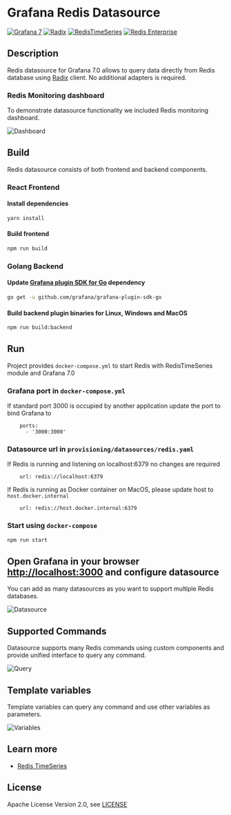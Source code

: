 # Grafana Redis Datasource

[![Grafana 7](https://img.shields.io/badge/Grafana-7-red)](https://www.grafana.com)
[![Radix](https://img.shields.io/badge/Radix-powered-blue)](https://github.com/mediocregopher/radix)
[![RedisTimeSeries](https://img.shields.io/badge/RedisTimeSeries-inspired-yellowgreen)](https://oss.redislabs.com/redistimeseries/)
[![Redis Enterprise](https://img.shields.io/badge/Redis%20Enterprise-supported-orange)](https://redislabs.com/redis-enterprise/)

## Description

Redis datasource for Grafana 7.0 allows to query data directly from Redis database using [Radix](https://github.com/mediocregopher/radix) client. No additional adapters is required.

### Redis Monitoring dashboard

To demonstrate datasource functionality we included Redis monitoring dashboard.

![Dashboard](https://github.com/RedisTimeSeries/grafana-redis-datasource/blob/master/images/redis-dashboard.png)

## Build

Redis datasource consists of both frontend and backend components.

### React Frontend

#### Install dependencies

```bash
yarn install
```

#### Build frontend

```bash
npm run build
```

### Golang Backend

#### Update [Grafana plugin SDK for Go](https://grafana.com/docs/grafana/latest/developers/plugins/backend/grafana-plugin-sdk-for-go/) dependency

```bash
go get -u github.com/grafana/grafana-plugin-sdk-go
```

#### Build backend plugin binaries for Linux, Windows and MacOS

```bash
npm run build:backend
```

## Run

Project provides `docker-compose.yml` to start Redis with RedisTimeSeries module and Grafana 7.0

### Grafana port in `docker-compose.yml`

If standard port 3000 is occupied by another application update the port to bind Grafana to

```
    ports:
      - '3000:3000'
```

### Datasource url in `provisioning/datasources/redis.yaml`

If Redis is running and listening on localhost:6379 no changes are required

```
    url: redis://localhost:6379
```

If Redis is running as Docker container on MacOS, please update host to `host.docker.internal`

```
    url: redis://host.docker.internal:6379
```

### Start using `docker-compose`

```bash
npm run start
```

## Open Grafana in your browser [http://localhost:3000](http://localhost:3000) and configure datasource

You can add as many datasources as you want to support multiple Redis databases.

![Datasource](https://github.com/RedisTimeSeries/grafana-redis-datasource/blob/master/images/datasource.png)

## Supported Commands

Datasource supports many Redis commands using custom components and provide unified interface to query any command.

![Query](https://github.com/RedisTimeSeries/grafana-redis-datasource/blob/master/images/query.png)

## Template variables

Template variables can query any command and use other variables as parameters.

![Variables](https://github.com/RedisTimeSeries/grafana-redis-datasource/blob/master/images/variables.png)

## Learn more

- [Redis TimeSeries](https://oss.redislabs.com/redistimeseries/)

## License

Apache License Version 2.0, see [LICENSE](LICENSE)
